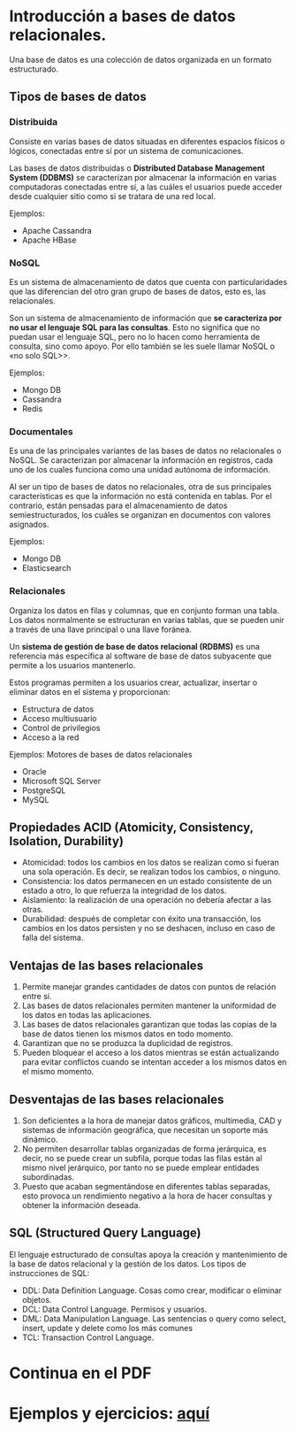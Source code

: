 # Introducción a bases de datos relacionales.
Una base de datos es una colección de datos organizada en un formato estructurado.

## Tipos de bases de datos
### Distribuida
Consiste en varias bases de datos situadas en diferentes espacios físicos o lógicos, conectadas entre sí por un sistema de comunicaciones. 

Las bases de datos distribuidas o __Distributed Database Management System (DDBMS)__ se caracterizan por almacenar la información en varias computadoras conectadas entre sí, a las cuáles el usuarios puede acceder desde cualquier sitio como si se tratara de una red local.

Ejemplos:
- Apache Cassandra
- Apache HBase

### NoSQL
Es un sistema de almacenamiento de datos que cuenta con particularidades que las diferencian del otro gran grupo de bases de datos, esto es, las relacionales. 

Son un sistema de almacenamiento de información que __se caracteriza por no usar el lenguaje SQL para las consultas__. Esto no significa que no puedan usar el lenguaje SQL, pero no lo hacen como herramienta de consulta, sino como apoyo. Por ello también se les suele llamar NoSQL o «no solo SQL>>.

Ejemplos:
- Mongo DB
- Cassandra
- Redis

### Documentales
Es una de las principales variantes de las bases de datos no relacionales o NoSQL. Se caracterizan por almacenar la información en registros, cada uno de los cuales funciona como una unidad autónoma de información. 

Al ser un tipo de bases de datos no relacionales, otra de sus principales características es que la información no está contenida en tablas. Por el contrario, están pensadas para el almacenamiento de datos semiestructurados, los cuáles se organizan en documentos con valores asignados.

Ejemplos:
- Mongo DB
- Elasticsearch

### Relacionales
Organiza los datos en filas y columnas, que en conjunto forman una tabla. Los datos normalmente se estructuran en varias tablas, que se pueden unir a través de una llave principal o una llave foránea. 

Un __sistema de gestión de base de datos relacional (RDBMS)__ es una referencia más específica al software de base de datos subyacente que permite a los usuarios mantenerlo. 

Estos programas permiten a los usuarios crear, actualizar, insertar o eliminar datos en el sistema y proporcionan:
- Estructura de datos
- Acceso multiusuario
- Control de privilegios
- Acceso a la red

Ejemplos:
Motores de bases de datos relacionales
- Oracle
- Microsoft SQL Server
- PostgreSQL
- MySQL

## Propiedades ACID (Atomicity, Consistency, Isolation, Durability)
- Atomicidad: todos los cambios en los datos se realizan como si fueran una sola operación. Es decir, se realizan todos los cambios, o ninguno.
- Consistencia: los datos permanecen en un estado consistente de un estado a otro, lo que refuerza la integridad de los datos.
- Aislamiento: la realización de una operación no debería afectar a las otras.
- Durabilidad: después de completar con éxito una transacción, los cambios en los datos persisten y no se deshacen, incluso en caso de falla del sistema.

## Ventajas de las bases relacionales
1. Permite manejar grandes cantidades de datos con puntos de relación entre sí.
2. Las bases de datos relacionales permiten mantener la uniformidad de los datos en todas las aplicaciones.
3. Las bases de datos relacionales garantizan que todas las copias de la base de datos tienen los mismos datos en todo momento.
4. Garantizan que no se produzca la duplicidad de registros.
5. Pueden bloquear el acceso a los datos mientras se están actualizando para evitar conflictos cuando se intentan acceder a los mismos datos en el mismo momento.

## Desventajas de las bases relacionales
1. Son deficientes a la hora de manejar datos gráficos, multimedia, CAD y sistemas de información geográfica, que necesitan un soporte más dinámico.
2. No permiten desarrollar tablas organizadas de forma jerárquica, es decir, no se puede crear un subfila, porque todas las filas están al mismo nivel jerárquico, por tanto no se puede emplear entidades subordinadas.
3. Puesto que acaban segmentándose en diferentes tablas separadas, esto provoca un rendimiento negativo a la hora de hacer consultas y obtener la información deseada.

## SQL (Structured Query Language)
El lenguaje estructurado de consultas apoya la creación y mantenimiento de la base de datos relacional y la gestión de los datos.
Los tipos de instrucciones de SQL:
- DDL: Data Definition Language. Cosas como crear, modificar o eliminar objetos.
- DCL: Data Control Language. Permisos y usuarios.
- DML: Data Manipulation Language. Las sentencias o query como select, insert, update y delete como los más comunes
- TCL: Transaction Control Language.

# Continua en el PDF

# Ejemplos y ejercicios: [aquí](https://tech.io/playgrounds/123318/sql-facilito)